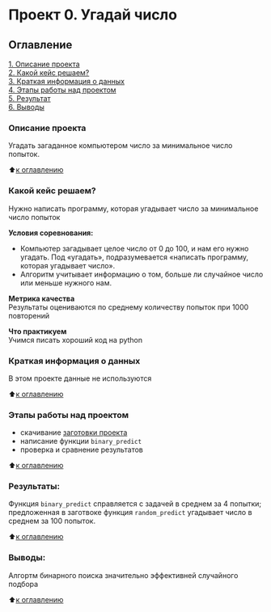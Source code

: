 # Проект 0. Угадай число

## Оглавление  
[1. Описание проекта](.README.md#Описание-проекта)  
[2. Какой кейс решаем?](.README.md#Какой-кейс-решаем)  
[3. Краткая информация о данных](.README.md#Краткая-информация-о-данных)  
[4. Этапы работы над проектом](.README.md#Этапы-работы-над-проектом)  
[5. Результат](.README.md#Результат)    
[6. Выводы](.README.md#Выводы) 

### Описание проекта    
Угадать загаданное компьютером число за минимальное число попыток.

:arrow_up:[к оглавлению](_)


### Какой кейс решаем?    
Нужно написать программу, которая угадывает число за минимальное число попыток

**Условия соревнования:**  
- Компьютер загадывает целое число от 0 до 100, и нам его нужно угадать. Под «угадать», подразумевается «написать программу, которая угадывает число».
- Алгоритм учитывает информацию о том, больше ли случайное число или меньше нужного нам.

**Метрика качества**     
Результаты оцениваются по среднему количеству попыток при 1000 повторений

**Что практикуем**     
Учимся писать хороший код на python


### Краткая информация о данных
В этом проекте данные не используются

:arrow_up:[к оглавлению](.README.md#Оглавление)


### Этапы работы над проектом  
- скачивание [заготовки проекта](https://lms.skillfactory.ru/asset-v1:SkillFactory+DST-3.0+28FEB2021+type@asset+block@guess-number-task.zip)
- написание функции `binary_predict`
- проверка и сравнение результатов

:arrow_up:[к оглавлению](.README.md#Оглавление)


### Результаты:  
Функция `binary_predict` справляется с задачей в среднем за 4 попытки; предложенная в заготвоке функция `random_predict` угадывает число в среднем за 100 попыток.

:arrow_up:[к оглавлению](.README.md#Оглавление)


### Выводы:  
Алгортм бинарного поиска значительно эффективней случайного подбора

:arrow_up:[к оглавлению](.README.md#Оглавление)
